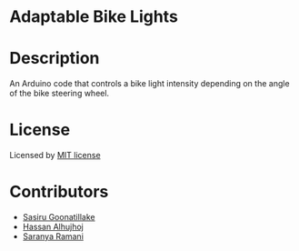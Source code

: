 # Adaptable Bike Lights

Description
===========
An Arduino code that controls a bike light intensity depending on the angle of the bike steering wheel.

License
=======
Licensed by [MIT license](LICENSE)

Contributors
============
* [Sasiru Goonatillake](https://eng-git.canterbury.ac.nz/sgo74)
* [Hassan Alhujhoj](https://github.com/hassan-alhujhoj)
* [Saranya Ramani](https://eng-git.canterbury.ac.nz/sra205)
